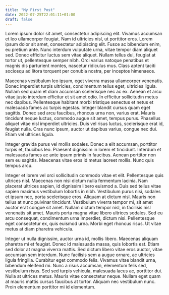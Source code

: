 ```yaml
---
title: "My First Post"
date: 2022-07-25T22:01:11+01:00
draft: false
---
```




Lorem ipsum dolor sit amet, consectetur adipiscing elit. Vivamus accumsan et leo ullamcorper feugiat. Nam id ultricies nisl, ut porttitor eros. Lorem ipsum dolor sit amet, consectetur adipiscing elit. Fusce ac bibendum enim, eu pretium ante. Nunc interdum vulputate urna, vitae tempor diam aliquet sed. Donec efficitur luctus sem vitae aliquet. Nullam tellus dui, feugiat at tortor ut, pellentesque semper nibh. Orci varius natoque penatibus et magnis dis parturient montes, nascetur ridiculus mus. Class aptent taciti sociosqu ad litora torquent per conubia nostra, per inceptos himenaeos.

Maecenas vestibulum leo ipsum, eget viverra massa ullamcorper venenatis. Donec imperdiet turpis ultricies, condimentum tellus eget, ultricies ligula. Nullam sed quam et diam accumsan scelerisque nec ac ex. Aenean et arcu vitae justo interdum efficitur et sit amet odio. In efficitur sollicitudin metus nec dapibus. Pellentesque habitant morbi tristique senectus et netus et malesuada fames ac turpis egestas. Integer blandit cursus quam eget sagittis. Donec sed arcu faucibus, rhoncus urna non, varius erat. Mauris tincidunt neque luctus, commodo augue sit amet, tempus purus. Phasellus aliquet vitae nisl imperdiet ultricies. Duis vel risus luctus, scelerisque erat id, feugiat nulla. Cras nunc ipsum, auctor ut dapibus varius, congue nec dui. Etiam vel ultrices ligula.

Integer gravida purus vel mollis sodales. Donec a elit accumsan, porttitor turpis et, faucibus leo. Praesent dignissim in lorem et tincidunt. Interdum et malesuada fames ac ante ipsum primis in faucibus. Aenean porttitor non sem eu sagittis. Maecenas vitae eros id metus laoreet mollis. Nunc quis tempus arcu.

Integer et lorem vel orci sollicitudin commodo vitae et elit. Pellentesque quis ultrices nisl. Maecenas non nisi dictum nulla fermentum lacinia. Nam placerat ultrices sapien, id dignissim libero euismod a. Duis sed tellus vitae sapien maximus vestibulum lobortis in nibh. Vestibulum purus nisi, sodales et ipsum nec, porta scelerisque eros. Aliquam at dictum nisl. Mauris non tellus at nunc pulvinar tincidunt. Vestibulum viverra tempor mi, sit amet auctor erat congue sit amet. Nullam dictum tempor nisl, in facilisis nisl venenatis sit amet. Mauris porta magna vitae libero ultrices sodales. Sed eu arcu consequat, condimentum urna imperdiet, dictum nisi. Pellentesque eget consectetur ex, quis euismod urna. Morbi eget rhoncus risus. Ut vitae metus at diam pharetra vehicula.

Integer ut nulla dignissim, auctor urna id, mollis libero. Maecenas aliquam pharetra mi et feugiat. Donec id malesuada massa, quis lobortis est. Etiam sed dolor at magna viverra mattis. Sed dictum libero vitae eros auctor, vitae accumsan sem interdum. Nunc facilisis sem a augue ornare, ac ultricies ligula fringilla. Curabitur eget commodo felis. Vivamus vitae blandit urna, bibendum eleifend mi. Nunc a risus accumsan, elementum felis sed, vestibulum risus. Sed sed turpis vehicula, malesuada lacus ac, porttitor dui. Nulla at ultrices metus. Mauris vitae consectetur neque. Nullam eget quam at mauris mattis cursus faucibus at tortor. Aliquam nec vestibulum nunc. Proin elementum porttitor mi id elementum. 